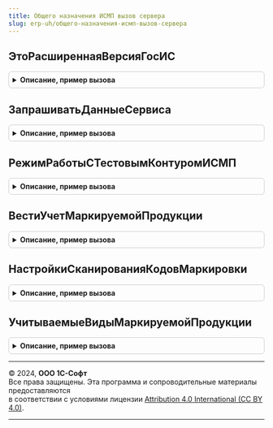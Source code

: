 ```yaml
---
title: Общего назначения ИСМП вызов сервера
slug: erp-uh/общего-назначения-исмп-вызов-сервера
---
```



## ЭтоРасширеннаяВерсияГосИС
<details style="margin: 1em 0; padding: 0.5em; border: 1px solid #ccc; border-radius: 6px;">

<summary style="font-weight: bold; cursor: pointer;">Описание, пример вызова</summary>

```bsl

Функция ЭтоРасширеннаяВерсияГосИС() Экспорт
```

Пример вызова
```bsl
Результат = ОбщегоНазначенияИСМПВызовСервера.ЭтоРасширеннаяВерсияГосИС() 
```
</details>

## ЗапрашиватьДанныеСервиса
<details style="margin: 1em 0; padding: 0.5em; border: 1px solid #ccc; border-radius: 6px;">

<summary style="font-weight: bold; cursor: pointer;">Описание, пример вызова</summary>

```bsl

//Возвращает признак запроса данных из сервиса ИС МП.
//
//Возвращаемое значение:
//   Булево - Истина, в случае необходимости запроса данных сервиса.
//
Функция ЗапрашиватьДанныеСервиса() Экспорт
```

Пример вызова
```bsl
Результат = ОбщегоНазначенияИСМПВызовСервера.ЗапрашиватьДанныеСервиса() 
```
</details>

## РежимРаботыСТестовымКонтуромИСМП
<details style="margin: 1em 0; padding: 0.5em; border: 1px solid #ccc; border-radius: 6px;">

<summary style="font-weight: bold; cursor: pointer;">Описание, пример вызова</summary>

```bsl

// Возвращает признак включения режима работы с тестовым контуром ИС МП
//
// Возвращаемое значение:
//  Булево - Истина, если включен режим работы с тестовым контуром ИС МП.
//
Функция РежимРаботыСТестовымКонтуромИСМП() Экспорт
```

Пример вызова
```bsl
Результат = ОбщегоНазначенияИСМПВызовСервера.РежимРаботыСТестовымКонтуромИСМП() 
```
</details>

## ВестиУчетМаркируемойПродукции
<details style="margin: 1em 0; padding: 0.5em; border: 1px solid #ccc; border-radius: 6px;">

<summary style="font-weight: bold; cursor: pointer;">Описание, пример вызова</summary>

```bsl

// Возвращает признак ведения учета маркируемой продукци переданного вида.
//
// Параметры:
//  ВидМаркируемойПродукции - ПеречислениеСсылка.ВидыПродукцииИС - вид маркируемой продукции
// Возвращаемое значение:
// 	Булево - признак ведения учета маркируемой продукции переданного вида.
//
Функция ВестиУчетМаркируемойПродукции(ВидМаркируемойПродукции = Неопределено) Экспорт
```

Пример вызова
```bsl
Результат = ОбщегоНазначенияИСМПВызовСервера.ВестиУчетМаркируемойПродукции(ВидМаркируемойПродукции);
```
</details>

## НастройкиСканированияКодовМаркировки
<details style="margin: 1em 0; padding: 0.5em; border: 1px solid #ccc; border-radius: 6px;">

<summary style="font-weight: bold; cursor: pointer;">Описание, пример вызова</summary>

```bsl

// Возвращает настройки сканирования кодов маркировки ИС МП.
//
// Возвращаемое значение:
//  Булево - Истина, в случае необходимости контроля статусов.
Функция НастройкиСканированияКодовМаркировки() Экспорт
```

Пример вызова
```bsl
Результат = ОбщегоНазначенияИСМПВызовСервера.НастройкиСканированияКодовМаркировки() 
```
</details>

## УчитываемыеВидыМаркируемойПродукции
<details style="margin: 1em 0; padding: 0.5em; border: 1px solid #ccc; border-radius: 6px;">

<summary style="font-weight: bold; cursor: pointer;">Описание, пример вызова</summary>

```bsl

//Возвращает учитываемые виды маркируемой продукции.
//  При вызове с параметрами -только находящиеся в тестовом/обязательном периоде эксплуатации.
//
//Параметры:
//   НаДату - Неопределено - все учитываемые
//          - Дата - требуется получение только видов продукции в тестовом/обязательном периоде на указанную дату
//   ТестовыйПериод - Булево - признак тестового периода
//
// Возвращаемое значение:
//   ФиксированныйМассив Из ПеречислениеСсылка.ВидыПродукцииИС - учитываемые виды маркируемой продукции.
//
Функция УчитываемыеВидыМаркируемойПродукции(НаДату = Неопределено, ТестовыйПериод = Ложь) Экспорт
```

Пример вызова
```bsl
Результат = ОбщегоНазначенияИСМПВызовСервера.УчитываемыеВидыМаркируемойПродукции(НаДату, ТестовыйПериод);
```
</details>

---

© 2024, **ООО 1С-Софт**  
Все права защищены. Эта программа и сопроводительные материалы предоставляются  
в соответствии с условиями лицензии [Attribution 4.0 International (CC BY 4.0)](https://creativecommons.org/licenses/by/4.0/legalcode).

---
